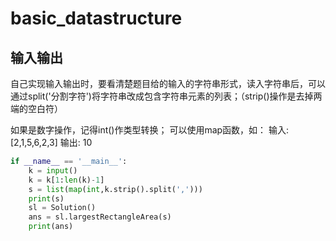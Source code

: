 # basic_datastructure

## 输入输出
自己实现输入输出时，要看清楚题目给的输入的字符串形式，读入字符串后，可以通过split('分割字符')将字符串改成包含字符串元素的列表；（strip()操作是去掉两端的空白符）

如果是数字操作，记得int()作类型转换；
可以使用map函数，如：
输入: [2,1,5,6,2,3]
输出: 10
```python
if __name__ == '__main__':
    k = input()
    k = k[1:len(k)-1]
    s = list(map(int,k.strip().split(',')))
    print(s)
    sl = Solution()
    ans = sl.largestRectangleArea(s)
    print(ans)
```
